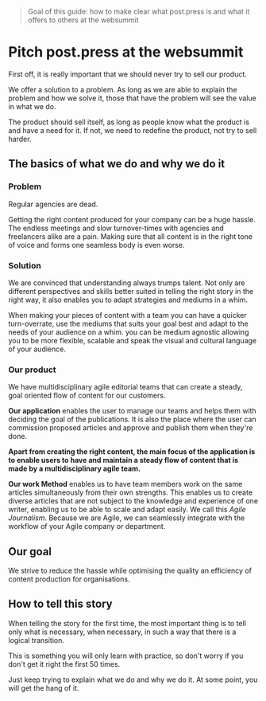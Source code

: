 > Goal of this guide: how to make clear what post.press is and what it offers to others at the websummit

# Pitch post.press at the websummit

First off, it is really important that we should never try to sell our product.

We offer a solution to a problem. As long as we are able to explain the problem and how we solve it, those that have the problem will see the value in what we do.

The product should sell itself, as long as people know what the product is and have a need for it. If not, we need to redefine the product, not try to sell harder.

## The basics of what we do and why we do it


### Problem

Regular agencies are dead.

Getting the right content produced for your company can be a huge hassle. The endless meetings and slow turnover-times with agencies and freelancers alike are a pain. Making sure that all content is in the right tone of voice and forms one seamless body is even worse.

### Solution

We are convinced that understanding always trumps talent. Not only are different perspectives and skills better suited in telling the right story in the right way, it also enables you to adapt strategies and mediums in a whim.

When making your pieces of content with a team you can have a quicker turn-overrate, use the mediums that suits your goal best and adapt to the needs of your audience on a whim.
you can be medium agnostic allowing you to be more flexible, scalable and speak the visual and cultural language of your audience.

### Our product

We have multidisciplinary agile editorial teams that can create a steady, goal oriented flow of content for our customers.

**Our application** enables the user to manage our teams and helps them with deciding the goal of the publications. It is also the place where the user can commission proposed articles and approve and publish them when they're done.

**Apart from creating the right content, the main focus of the application is to enable users to have and maintain a steady flow of content that is made by a multidisciplinary agile team.**

**Our work Method** enables us to have team members work on the same articles simultaneously from their own strengths. This enables us to create diverse articles that are not subject to the knowledge and experience of one writer, enabling us to be able to scale and adapt easily. We call this *Agile Journalism*. Because we are Agile, we can seamlessly integrate with the workflow of your Agile company or department.

## Our goal

We strive to reduce the hassle while optimising the quality an efficiency of content production for organisations.

## How to tell this story

When telling the story for the first time, the most important thing is to tell only what is necessary, when necessary, in such a way that there is a logical transition.

This is something you will only learn with practice, so don't worry if you don't get it right the first 50 times.

Just keep trying to explain what we do and why we do it. At some point, you will get the hang of it.
